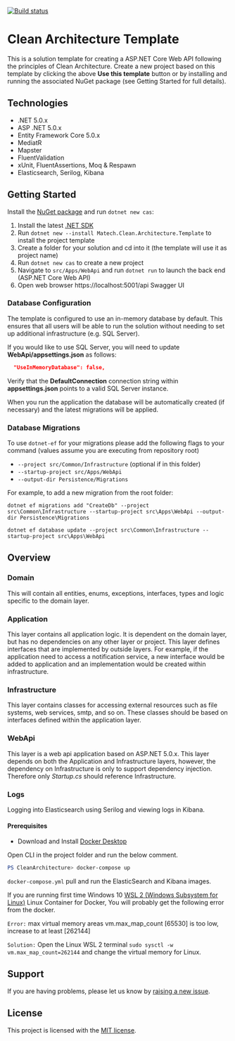 ﻿[![Build status](https://ci.appveyor.com/api/projects/status/3abgcn2f9gqohy0j?svg=true)](https://ci.appveyor.com/project/digaomatias/cleanarchitecture)
 
 # Clean Architecture Template

This is a solution template for creating a ASP.NET Core Web API following the principles of Clean Architecture. Create a new project based on this template by clicking the above **Use this template** button or by installing and running the associated NuGet package (see Getting Started for full details). 


## Technologies
* .NET 5.0.x
* ASP .NET 5.0.x
* Entity Framework Core 5.0.x
* MediatR
* Mapster
* FluentValidation
* xUnit, FluentAssertions, Moq & Respawn
* Elasticsearch, Serilog, Kibana

## Getting Started

Install the [NuGet package](https://www.nuget.org/packages/Matech.Clean.Architecture.Template) and run `dotnet new cas`:

1. Install the latest [.NET SDK](https://dotnet.microsoft.com/download)
2. Run `dotnet new --install Matech.Clean.Architecture.Template` to install the project template
3. Create a folder for your solution and cd into it (the template will use it as project name)
4. Run `dotnet new cas` to create a new project
5. Navigate to `src/Apps/WebApi` and run `dotnet run` to launch the back end (ASP.NET Core Web API)
6. Open web browser https://localhost:5001/api Swagger UI


### Database Configuration

The template is configured to use an in-memory database by default. This ensures that all users will be able to run the solution without needing to set up additional infrastructure (e.g. SQL Server).

If you would like to use SQL Server, you will need to update **WebApi/appsettings.json** as follows:

```json
  "UseInMemoryDatabase": false,
```

Verify that the **DefaultConnection** connection string within **appsettings.json** points to a valid SQL Server instance. 

When you run the application the database will be automatically created (if necessary) and the latest migrations will be applied.

### Database Migrations

To use `dotnet-ef` for your migrations please add the following flags to your command (values assume you are executing from repository root)

* `--project src/Common/Infrastructure` (optional if in this folder)
* `--startup-project src/Apps/WebApi`
* `--output-dir Persistence/Migrations`

For example, to add a new migration from the root folder:

 `dotnet ef migrations add "CreateDb" --project src\Common\Infrastructure --startup-project src\Apps\WebApi --output-dir Persistence\Migrations`

 `dotnet ef database update --project src\Common\Infrastructure --startup-project src\Apps\WebApi`

## Overview

### Domain

This will contain all entities, enums, exceptions, interfaces, types and logic specific to the domain layer.

### Application

This layer contains all application logic. It is dependent on the domain layer, but has no dependencies on any other layer or project. This layer defines interfaces that are implemented by outside layers. For example, if the application need to access a notification service, a new interface would be added to application and an implementation would be created within infrastructure.

### Infrastructure

This layer contains classes for accessing external resources such as file systems, web services, smtp, and so on. These classes should be based on interfaces defined within the application layer.

### WebApi

This layer is a web api application based on ASP.NET 5.0.x. This layer depends on both the Application and Infrastructure layers, however, the dependency on Infrastructure is only to support dependency injection. Therefore only *Startup.cs* should reference Infrastructure.

### Logs

Logging into Elasticsearch using Serilog and viewing logs in Kibana.

#### Prerequisites

* Download and Install [Docker Desktop](https://www.docker.com/products/docker-desktop)

Open CLI in the project folder and run the below comment. 

```powershell
PS CleanArchitecture> docker-compose up
```
`docker-compose.yml` pull and run the ElasticSearch and Kibana images.

If you are running first time Windows 10 [WSL 2 (Windows Subsystem for Linux)](https://docs.microsoft.com/en-us/windows/wsl/install-win10) Linux Container for Docker, You will probably get the following error from the docker.

`Error:` max virtual memory areas vm.max_map_count [65530] is too low, increase to at least [262144]

`Solution:` Open the Linux WSL 2 terminal `sudo sysctl -w vm.max_map_count=262144` and change the virtual memory for Linux.

## Support

If you are having problems, please let us know by [raising a new issue](https://github.com/iayti/CleanArchitecture/issues/new/choose).

## License

This project is licensed with the [MIT license](LICENSE).

